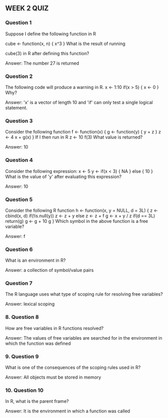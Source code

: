 ## WEEK 2 QUIZ
### Question 1
Suppose I define the following function in R

cube <- function(x, n) {
   x^3
 }
What is the result of running

cube(3)
in R after defining this function?

Answer: The number 27 is returned

### Question 2
The following code will produce a warning in R.
x <- 1:10
if(x > 5) {
        x <- 0
}
Why? 

Answer: 'x' is a vector of length 10 and 'if' can only test a single logical statement.

### Question 3
Consider the following function
f <- function(x) {
        g <- function(y) {
                y + z
        }
        z <- 4
        x + g(x)
}
If I then run in R
z <- 10
f(3)
What value is returned?

Answer: 10

### Question 4
Consider the following expression:
x <- 5
y <- if(x < 3) {
        NA
} else {
        10
}
What is the value of 'y' after evaluating this expression?

Answer: 10

### Question 5
Consider the following R function
h <- function(x, y = NULL, d = 3L) {
        z <- cbind(x, d)
        if(!is.null(y))
                z <- z + y
        else
                z <- z + f
        g <- x + y / z
        if(d == 3L)
                return(g)
        g <- g + 10
        g
}
Which symbol in the above function is a free variable?

Answer: f

### Question 6
What is an environment in R?

Answer: a collection of symbol/value pairs

### Question 7
The R language uses what type of scoping rule for resolving free variables?

Answer: lexical scoping

### 8. Question 8
How are free variables in R functions resolved?

Answer: The values of free variables are searched for in the environment in which the function was defined

### 9. Question 9
What is one of the consequences of the scoping rules used in R?

Answer: All objects must be stored in memory

### 10. Question 10
In R, what is the parent frame?

Answer: It is the environment in which a function was called

